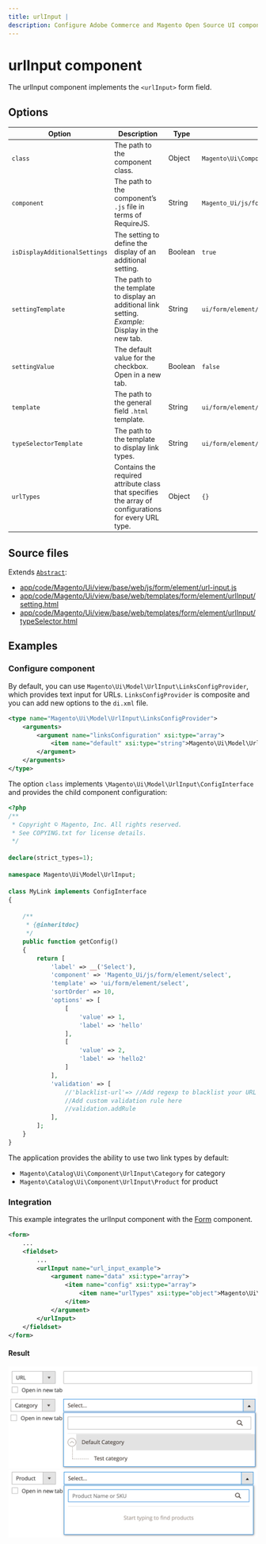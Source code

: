 ```yaml
---
title: urlInput |
description: Configure Adobe Commerce and Magento Open Source UI components and integrate them with other components.
---
```


# urlInput component

The urlInput component implements the `<urlInput>` form field.

## Options

| Option | Description | Type | Default |
| --- | --- | --- | --- |
| `class` | The path to the component class. | Object | `Magento\Ui\Component\Form\Element\UrlInput` |
| `component` | The path to the component’s `.js` file in terms of RequireJS. | String | `Magento_Ui/js/form/element/url-input` |
| `isDisplayAdditionalSettings` | The setting to define the display of an additional setting. | Boolean | `true` |
| `settingTemplate` | The path to the template to display an additional link setting. _Example:_ Display in the new tab. | String | `ui/form/element/urlInput/setting` |
| `settingValue` | The default value for the checkbox. Open in a new tab. | Boolean | `false` |
| `template` | The path to the general field `.html` template. | String | `ui/form/element/url-input` |
| `typeSelectorTemplate` | The path to the template to display link types. | String | `ui/form/element/urlInput/typeSelector` |
| `urlTypes` | Contains the required attribute class that specifies the array of configurations for every URL type. | Object | `{}` |

## Source files

Extends [`Abstract`](https://github.com/magento/magento2/blob/2.4/app/code/Magento/Ui/view/base/web/js/form/element/abstract.js):

-  [app/code/Magento/Ui/view/base/web/js/form/element/url-input.js](https://github.com/magento/magento2/blob/2.4/app/code/Magento/Ui/view/base/web/js/form/element/url-input.js)
-  [app/code/Magento/Ui/view/base/web/templates/form/element/urlInput/setting.html](https://github.com/magento/magento2/blob/2.4/app/code/Magento/Ui/view/base/web/templates/form/element/urlInput/setting.html)
-  [app/code/Magento/Ui/view/base/web/templates/form/element/urlInput/typeSelector.html](https://github.com/magento/magento2/blob/2.4/app/code/Magento/Ui/view/base/web/templates/form/element/urlInput/typeSelector.html)

## Examples

### Configure component

By default, you can use `Magento\Ui\Model\UrlInput\LinksConfigProvider`, which provides text input for URLs. `LinksConfigProvider` is composite and you can add new options to the `di.xml` file.

```xml
<type name="Magento\Ui\Model\UrlInput\LinksConfigProvider">
    <arguments>
        <argument name="linksConfiguration" xsi:type="array">
            <item name="default" xsi:type="string">Magento\Ui\Model\UrlInput\DefaultLink</item>
        </argument>
    </arguments>
</type>
```

The option `class` implements `\Magento\Ui\Model\UrlInput\ConfigInterface` and provides the child component configuration:

```php
<?php
/**
 * Copyright © Magento, Inc. All rights reserved.
 * See COPYING.txt for license details.
 */

declare(strict_types=1);

namespace Magento\Ui\Model\UrlInput;

class MyLink implements ConfigInterface
{

    /**
     * {@inheritdoc}
     */
    public function getConfig()
    {
        return [
            'label' => __('Select'),
            'component' => 'Magento_Ui/js/form/element/select',
            'template' => 'ui/form/element/select',
            'sortOrder' => 10,
            'options' => [
                [
                    'value' => 1,
                    'label' => 'hello'
                ],
                [
                    'value' => 2,
                    'label' => 'hello2'
                ]
            ],
            'validation' => [
                //'blacklist-url'=> //Add regexp to blacklist your URL here
                //Add custom validation rule here
                //validation.addRule
            ],
        ];
    }
}
```

The application provides the ability to use two link types by default:

-  `Magento\Catalog\Ui\Component\UrlInput\Category` for category
-  `Magento\Catalog\Ui\Component\UrlInput\Product` for product

### Integration

This example integrates the urlInput component with the [Form](form.md) component.

```xml
<form>
    ...
    <fieldset>
        ...
        <urlInput name="url_input_example">
            <argument name="data" xsi:type="array">
                <item name="config" xsi:type="array">
                    <item name="urlTypes" xsi:type="object">Magento\Ui\Model\UrlInput\LinksConfigProvider</item>
                </item>
            </argument>
        </urlInput>
    </fieldset>
</form>
```

#### Result

![urlInput Component default link example](../../_images/ui-components/ui-urlinput-default-link-result.png)
![urlInput Component category link example](../../_images/ui-components/ui-urlinput-category-link-result.png)
![urlInput Component product link example](../../_images/ui-components/ui-urlinput-product-link-result.png)
